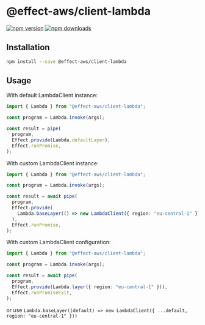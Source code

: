 # @effect-aws/client-lambda

[![npm version](https://img.shields.io/npm/v/%40effect-aws%2Fclient-lambda?color=brightgreen&label=npm%20package)](https://www.npmjs.com/package/@effect-aws/client-lambda)
[![npm downloads](https://img.shields.io/npm/dm/%40effect-aws%2Fclient-lambda)](https://www.npmjs.com/package/@effect-aws/client-lambda)

## Installation

```bash
npm install --save @effect-aws/client-lambda
```

## Usage

With default LambdaClient instance:

```typescript
import { Lambda } from "@effect-aws/client-lambda";

const program = Lambda.invoke(args);

const result = pipe(
  program,
  Effect.provide(Lambda.defaultLayer),
  Effect.runPromise,
);
```

With custom LambdaClient instance:

```typescript
import { Lambda } from "@effect-aws/client-lambda";

const program = Lambda.invoke(args);

const result = await pipe(
  program,
  Effect.provide(
    Lambda.baseLayer(() => new LambdaClient({ region: "eu-central-1" })),
  ),
  Effect.runPromise,
);
```

With custom LambdaClient configuration:

```typescript
import { Lambda } from "@effect-aws/client-lambda";

const program = Lambda.invoke(args);

const result = await pipe(
  program,
  Effect.provide(Lambda.layer({ region: "eu-central-1" })),
  Effect.runPromiseExit,
);
```

or use `Lambda.baseLayer((default) => new LambdaClient({ ...default, region: "eu-central-1" }))`
